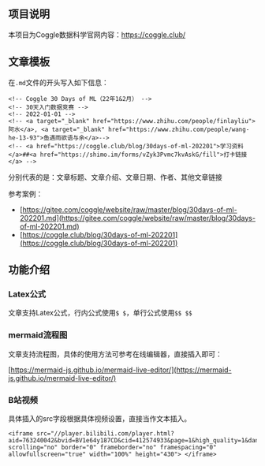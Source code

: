 ## 项目说明

本项目为Coggle数据科学官网内容：https://coggle.club/

## 文章模板

在`.md`文件的开头写入如下信息：

```
<!-- Coggle 30 Days of ML（22年1&2月） -->
<!-- 30天入门数据竞赛 -->
<!-- 2022-01-01 -->
<!-- <a target="_blank" href="https://www.zhihu.com/people/finlayliu">阿水</a>, <a target="_blank" href="https://www.zhihu.com/people/wang-he-13-93">鱼遇雨欲语与余</a>-->
<!-- <a href="https://coggle.club/blog/30days-of-ml-202201">学习资料</a>##<a href="https://shimo.im/forms/vZyk3Pvmc7kvAskG/fill">打卡链接</a> -->
```

分别代表的是：文章标题、文章介绍、文章日期、作者、其他文章链接

参考案例：
- [https://gitee.com/coggle/website/raw/master/blog/30days-of-ml-202201.md](https://gitee.com/coggle/website/raw/master/blog/30days-of-ml-202201.md)
- [https://coggle.club/blog/30days-of-ml-202201](https://coggle.club/blog/30days-of-ml-202201)

## 功能介绍

### Latex公式

文章支持Latex公式，行内公式使用`$ $`，单行公式使用`$$ $$`

### mermaid流程图

文章支持流程图，具体的使用方法可参考在线编辑器，直接插入即可：

[https://mermaid-js.github.io/mermaid-live-editor/](https://mermaid-js.github.io/mermaid-live-editor/)

### B站视频

具体插入的src字段根据具体视频设置，直接当作文本插入。

```
<iframe src="//player.bilibili.com/player.html?aid=763240042&bvid=BV1e64y187CD&cid=412574933&page=1&high_quality=1&danmaku=0&as_wide=1" scrolling="no" border="0" frameborder="no" framespacing="0" allowfullscreen="true" width="100%" height="430"> </iframe>
```